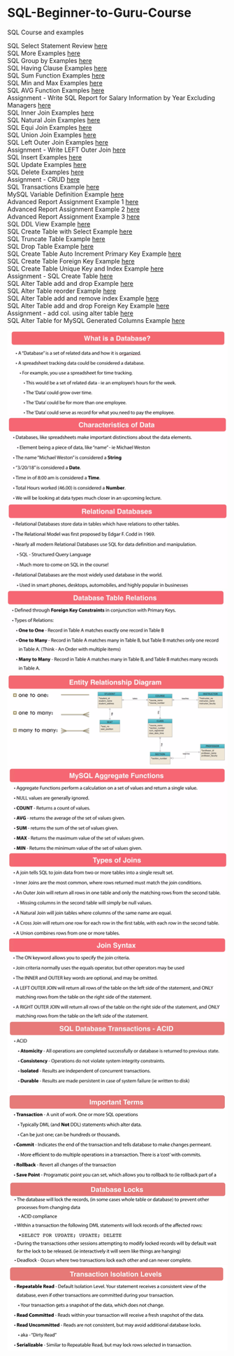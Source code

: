 # SQL-Beginner-to-Guru-Course
SQL Course and examples

SQL Select Statement Review [here](https://github.com/Sakerini/SQL-Beginner-to-Guru-Course/blob/master/selectstatement.sql)  
SQL More Examples [here](https://github.com/Sakerini/SQL-Beginner-to-Guru-Course/blob/master/examples.sql)  
SQL Group by Examples [here](https://github.com/Sakerini/SQL-Beginner-to-Guru-Course/blob/master/groupby.sql)  
SQL Having Clause Examples [here](https://github.com/Sakerini/SQL-Beginner-to-Guru-Course/blob/master/havingclause.sql)  
SQL Sum Function Examples [here](https://github.com/Sakerini/SQL-Beginner-to-Guru-Course/blob/master/sumfunc.sql)  
SQL Min and Max Examples [here](https://github.com/Sakerini/SQL-Beginner-to-Guru-Course/blob/master/minandmax.sql)  
SQL AVG Function Examples [here](https://github.com/Sakerini/SQL-Beginner-to-Guru-Course/blob/master/avg.sql)  
Assignment - Write SQL Report for Salary Information by Year Excluding Managers [here](https://github.com/Sakerini/SQL-Beginner-to-Guru-Course/blob/master/assingment1.sql)  
SQL Inner Join Examples [here](https://github.com/Sakerini/SQL-Beginner-to-Guru-Course/blob/master/innerjoin.sql)  
SQL Natural Join Examples [here](https://github.com/Sakerini/SQL-Beginner-to-Guru-Course/blob/master/naturaljoin.sql)  
SQL Equi Join Examples [here](https://github.com/Sakerini/SQL-Beginner-to-Guru-Course/blob/master/equijoin.sql)  
SQL Union Join Examples [here](https://github.com/Sakerini/SQL-Beginner-to-Guru-Course/blob/master/unionjoin.sql)  
SQL Left Outer Join Examples [here](https://github.com/Sakerini/SQL-Beginner-to-Guru-Course/blob/master/leftouterjoin.sql)  
Assignment - Write LEFT Outer Join [here](https://github.com/Sakerini/SQL-Beginner-to-Guru-Course/blob/master/leftjoinassingment.sql)  
SQL Insert Examples [here](https://github.com/Sakerini/SQL-Beginner-to-Guru-Course/blob/master/insertingnewempl.sql)  
SQL Update Examples [here](https://github.com/Sakerini/SQL-Beginner-to-Guru-Course/blob/master/update.sql)  
SQL Delete Examples [here](https://github.com/Sakerini/SQL-Beginner-to-Guru-Course/blob/master/delete.sql)  
Assignment - CRUD [here](https://github.com/Sakerini/SQL-Beginner-to-Guru-Course/blob/master/crud.sql)  
SQL Transactions Example [here](https://github.com/Sakerini/SQL-Beginner-to-Guru-Course/blob/master/transactions.sql)  
MySQL Variable Definition Example [here](https://github.com/Sakerini/SQL-Beginner-to-Guru-Course/blob/master/definevarmysql.sql)  
Advanced Report Assignment Example 1 [here](https://github.com/Sakerini/SQL-Beginner-to-Guru-Course/blob/master/ordersreport.sql)  
Advanced Report Assignment Example 2 [here](https://github.com/Sakerini/SQL-Beginner-to-Guru-Course/blob/master/salesreport.sql)  
Advanced Report Assignment Example 3 [here](https://github.com/Sakerini/SQL-Beginner-to-Guru-Course/blob/master/salesreport2.sql)  
SQL DDL View Example [here](https://github.com/Sakerini/SQL-Beginner-to-Guru-Course/blob/master/view.sql)  
SQL Create Table with Select Example [here](https://github.com/Sakerini/SQL-Beginner-to-Guru-Course/blob/master/createtableselect.sql)  
SQL Truncate Table Example [here](https://github.com/Sakerini/SQL-Beginner-to-Guru-Course/blob/master/truncatetable.sql)  
SQL Drop Table Example [here](https://github.com/Sakerini/SQL-Beginner-to-Guru-Course/blob/master/droptable.sql)  
SQL Create Table Auto Increment Primary Key Example [here](https://github.com/Sakerini/SQL-Beginner-to-Guru-Course/blob/master/autoincrementpk.sql)  
SQL Create Table Foreign Key Example [here](https://github.com/Sakerini/SQL-Beginner-to-Guru-Course/blob/master/createtablefk.sql)  
SQL Create Table Unique Key and Index Example [here](https://github.com/Sakerini/SQL-Beginner-to-Guru-Course/blob/master/uniqueindex.sql)  
Assignment - SQL Create Table [here](https://github.com/Sakerini/SQL-Beginner-to-Guru-Course/blob/master/createtableassingment.sql)  
SQL Alter Table add and drop Example [here](https://github.com/Sakerini/SQL-Beginner-to-Guru-Course/blob/master/altertableadddrop.sql)  
SQL Alter Table reorder Example [here](https://github.com/Sakerini/SQL-Beginner-to-Guru-Course/blob/master/altertablereorder.sql)  
SQL Alter Table add and remove index Example [here](https://github.com/Sakerini/SQL-Beginner-to-Guru-Course/blob/master/altertableaddremoveindex.sql)  
SQL Alter Table add and drop Foreign Key Example [here](https://github.com/Sakerini/SQL-Beginner-to-Guru-Course/blob/master/altertablefkadddrop.sql)  
Assignment - add col. using alter table [here](https://github.com/Sakerini/SQL-Beginner-to-Guru-Course/blob/master/altertableassingment.sql)  
SQL Alter Table for MySQL Generated Columns Example [here](https://github.com/Sakerini/SQL-Beginner-to-Guru-Course/blob/master/altertablegencol.sql)  

![](https://github.com/Sakerini/SQL-Beginner-to-Guru-Course/blob/master/Docs/whatisdb.png)
![](https://github.com/Sakerini/SQL-Beginner-to-Guru-Course/blob/master/Docs/characteristicofdata.png)
![](https://github.com/Sakerini/SQL-Beginner-to-Guru-Course/blob/master/Docs/relationaldb.png)
![](https://github.com/Sakerini/SQL-Beginner-to-Guru-Course/blob/master/Docs/tablerelations.png)
![](https://github.com/Sakerini/SQL-Beginner-to-Guru-Course/blob/master/Docs/ERD.png)
![](https://github.com/Sakerini/SQL-Beginner-to-Guru-Course/blob/master/Docs/agrfunc.png)
![](https://github.com/Sakerini/SQL-Beginner-to-Guru-Course/blob/master/Docs/typejoins.png)
![](https://github.com/Sakerini/SQL-Beginner-to-Guru-Course/blob/master/Docs/joinsyntax.png)
![](https://github.com/Sakerini/SQL-Beginner-to-Guru-Course/blob/master/Docs/ACID.png)
![](https://github.com/Sakerini/SQL-Beginner-to-Guru-Course/blob/master/Docs/transterms.png)
![](https://github.com/Sakerini/SQL-Beginner-to-Guru-Course/blob/master/Docs/dblocks.png)
![](https://github.com/Sakerini/SQL-Beginner-to-Guru-Course/blob/master/Docs/transisolationlevels.png)

